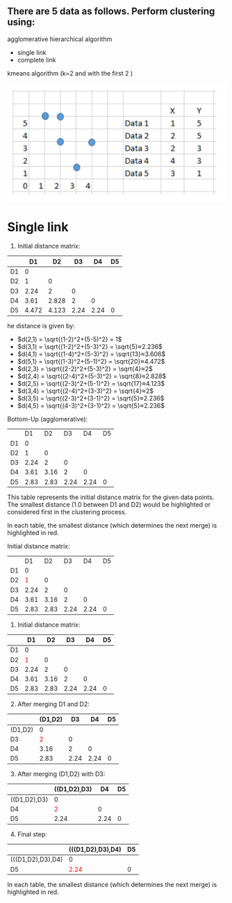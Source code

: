 ## There are 5 data as follows. Perform clustering using:

agglomerative hierarchical algorithm

* single link
* complete link

kmeans algorithm (k=2 and  with the first 2 )

![alt text](image-1.png)

# Single link

1. Initial distance matrix:


|    | D1    | D2    | D3   | D4   | D5 |
| ---- | ------- | ------- | ------ | ------ | ---- |
| D1 | 0     |       |      |      |    |
| D2 | 1     | 0     |      |      |    |
| D3 | 2.24  | 2     | 0    |      |    |
| D4 | 3.61  | 2.828 | 2    | 0    |    |
| D5 | 4.472 | 4.123 | 2.24 | 2.24 | 0  |

he distance is given by:

- $d(2,1) = \sqrt{(1-2)^2+(5-5)^2} = 1$
- $d(3,1) = \sqrt{(1-2)^2+(5-3)^2} = \sqrt{5}≈2.236$
- $d(4,1) = \sqrt{(1-4)^2+(5-3)^2} = \sqrt{13}≈3.606$
- $d(5,1) = \sqrt{(1-3)^2+(5-1)^2} = \sqrt{20}≈4.472$
- $d(2,3) = \sqrt{(2-2)^2+(5-3)^2} = \sqrt{4}≈2$
- $d(2,4) = \sqrt{(2-4)^2+(5-3)^2} = \sqrt{8}≈2.828$
- $d(2,5) = \sqrt{(2-3)^2+(5-1)^2} = \sqrt{17}≈4.123$
- $d(3,4) = \sqrt{(2-4)^2+(3-3)^2} = \sqrt{4}≈2$
- $d(3,5) = \sqrt{(2-3)^2+(3-1)^2} = \sqrt{5}≈2.236$
- $d(4,5) = \sqrt{(4-3)^2+(3-1)^2} = \sqrt{5}≈2.236$

Bottom-Up (agglomerative):

<table>
<tbody>
<tr>
<td> </td><td>D1</td><td>D2</td><td>D3</td><td>D4</td><td>D5</td>
</tr>
<tr>
<td>D1</td><td>0</td><td> </td><td> </td><td> </td><td> </td>
</tr>
<tr>
<td>D2</td><td >1</td><td>0</td><td> </td><td> </td><td> </td>
</tr>
<tr>
<td>D3</td><td>2.24</td><td>2</td><td>0</td><td> </td><td> </td>
</tr>
<tr>
<td>D4</td><td>3.61</td><td>3.16</td><td>2</td><td>0</td><td> </td>
</tr>
<tr>
<td>D5</td><td>2.83</td><td>2.83</td><td>2.24</td><td>2.24</td><td>0</td>
</tr>
</tbody>
</table>
This table represents the initial distance matrix for the given data points. The smallest distance (1.0 between D1 and D2) would be highlighted or considered first in the clustering process.

In each table, the smallest distance (which determines the next merge) is highlighted in red.


Initial distance matrix:

<table><tbody><tr><td> </td><td>D1</td><td>D2</td><td>D3</td><td>D4</td><td>D5</td></tr><tr><td>D1</td><td>0</td><td> </td><td> </td><td> </td><td> </td></tr><tr><td>D2</td><td><font color="red">1</font></td><td>0</td><td> </td><td> </td><td> </td></tr><tr><td>D3</td><td>2.24</td><td>2</td><td>0</td><td> </td><td> </td></tr><tr><td>D4</td><td>3.61</td><td>3.16</td><td>2</td><td>0</td><td> </td></tr><tr><td>D5</td><td>2.83</td><td>2.83</td><td>2.24</td><td>2.24</td><td>0</td></tr></tbody></table>

1. Initial distance matrix:

|    | D1   | D2   | D3   | D4   | D5   |
|----|------|------|------|------|------|
| D1 | 0    |      |      |      |      |
| D2 | <span style="color: red;">1</span> | 0    |      |      |      |
| D3 | 2.24 | 2    | 0    |      |      |
| D4 | 3.61 | 3.16 | 2    | 0    |      |
| D5 | 2.83 | 2.83 | 2.24 | 2.24 | 0    |

2. After merging D1 and D2:

|         | (D1,D2) | D3   | D4   | D5   |
|---------|---------|------|------|------|
| (D1,D2) | 0       |      |      |      |
| D3      | <span style="color: red;">2</span>       | 0    |      |      |
| D4      | 3.16    | 2    | 0    |      |
| D5      | 2.83    | 2.24 | 2.24 | 0    |

3. After merging (D1,D2) with D3:

|              | ((D1,D2),D3) | D4   | D5   |
|--------------|--------------|------|------|
| ((D1,D2),D3) | 0            |      |      |
| D4           | <span style="color: red;">2</span>            | 0    |      |
| D5           | 2.24         | 2.24 | 0    |

4. Final step:

|                 | (((D1,D2),D3),D4) | D5   |
|-----------------|-------------------|------|
| (((D1,D2),D3),D4) | 0               |      |
| D5              | <span style="color: red;">2.24</span>              | 0    |

In each table, the smallest distance (which determines the next merge) is highlighted in red.

